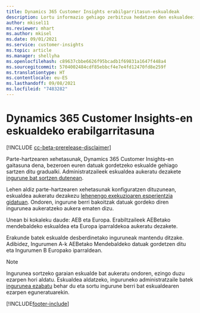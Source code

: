 ```yaml
---
title: Dynamics 365 Customer Insights erabilgarritasun-eskualdeak
description: Lortu informazio gehiago zerbitzua hedatzen den eskualdeei eta lekuei buruz.
author: mkisel11
ms.reviewer: mhart
ms.author: mkisel
ms.date: 09/01/2021
ms.service: customer-insights
ms.topic: article
ms.manager: shellyha
ms.openlocfilehash: c89637cbbe6626f95bcadb1f69831a1647f448a4
ms.sourcegitcommit: 5704002484cdf85ebbcf4e7e4fd12470fd8e259f
ms.translationtype: HT
ms.contentlocale: eu-ES
ms.lasthandoff: 09/08/2021
ms.locfileid: "7483282"
---
```

# <a name="regional-availability-for-dynamics-365-customer-insights"></a>Dynamics 365 Customer Insights-en eskualdeko erabilgarritasuna

[!INCLUDE [cc-beta-prerelease-disclaimer](includes/cc-beta-prerelease-disclaimer.md)]

Parte-hartzearen xehetasunak, Dynamics 365 Customer Insights-en gaitasuna dena, bezeroen euren datuak gordetzeko eskualde gehiago sartzen ditu gradualki. Administratzaileek eskualdea aukeratu dezakete [ingurune bat sortzen dutenean](manage-environments-workspaces.md#create-an-environment). 

Lehen aldiz parte-hartzearen xehetasunak konfiguratzen dituzunean, eskualdea aukeratu dezakezu [lehenengo exekuzioaren esperientzia gidatuan](quickstart.md). Ondoren, ingurune berri bakoitzak datuak gordeko diren ingurunea aukeratzeko aukera ematen dizu.

Unean bi kokaleku daude: AEB eta Europa. Erabiltzaileek AEBetako mendebaldeko eskualdea eta Europa iparraldekoa aukeratu dezakete.

Erakunde batek eskualde desberdinetako inguruneak mantendu ditzake. Adibidez, Ingurumen A-k AEBetako Mendebaldeko datuak gordetzen ditu eta Ingurumen B Europako iparraldean.

> [!NOTE]
> Ingurunea sortzeko garaian eskualde bat aukeratu ondoren, ezingo duzu ezarpen hori aldatu. Eskualdea aldatzeko, inguruneko administratzaile batek [ingurunea ezabatu](manage-environments-workspaces.md#delete-an-environment) behar du eta sortu ingurune berri bat eskualdearen ezarpen eguneratuarekin.


[!INCLUDE[footer-include](../includes/footer-banner.md)]
